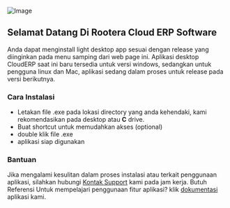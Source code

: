![Image](https://www.rootera.co.id/assets/images/logo.png)

## Selamat Datang Di Rootera Cloud ERP Software

Anda dapat menginstall light desktop app sesuai dengan release yang diinginkan pada menu samping dari web page ini.
Aplikasi desktop CloudERP saat ini baru tersedia untuk versi windows, sedangkan untuk pengguna linux dan Mac, aplikasi sedang dalam proses untuk release pada versi berikutnya. 

### Cara Instalasi
- Letakan file .exe pada lokasi directory yang anda kehendaki, kami rekomendasikan pada desktop atau **C** drive.
- Buat shortcut untuk memudahkan akses (optional)
- double klik file .exe 
- aplikasi siap digunakan

### Bantuan
Jika mengalami kesulitan dalam proses instalasi atau terkait penggunaan aplikasi, silahkan hubungi [Kontak Support](https://support.github.com/contact) kami pada jam kerja.
Butuh Referensi Untuk mempelajari penggunaan fitur aplikasi? klik [dokumentasi]() aplikasi kami.

